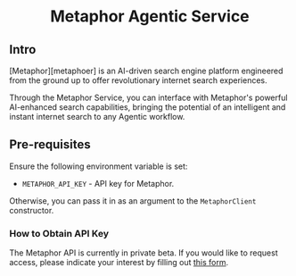 <h1 align="center">Metaphor Agentic Service</h1>

## Intro

[Metaphor][metaphoer] is an AI-driven search engine platform engineered from the ground up to offer revolutionary internet search experiences. 

Through the Metaphor Service, you can interface with Metaphor's powerful AI-enhanced search capabilities, bringing the potential of an intelligent and instant internet search to any Agentic workflow.

## Pre-requisites

Ensure the following environment variable is set:

- `METAPHOR_API_KEY` - API key for Metaphor.

Otherwise, you can pass it in as an argument to the `MetaphorClient` constructor.

### How to Obtain API Key

The Metaphor API is currently in private beta. If you would like to request access, please indicate your interest by filling out [this form][metaphor-beta].

[metaphor]: https://metaphor.systems
[metaphor-beta]: https://forms.gle/DvhSX4cizE6zFZ9X7
